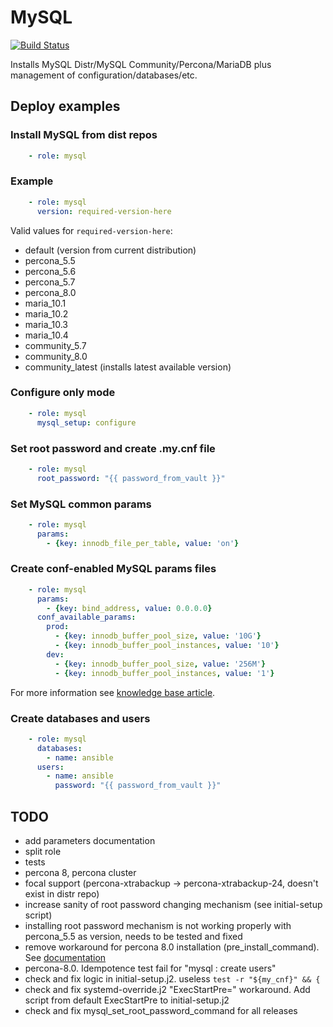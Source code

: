 # MySQL

[![Build Status](https://drone.osshelp.ru/api/badges/ansible/mysql/status.svg)](https://drone.osshelp.ru/ansible/mysql)

Installs MySQL Distr/MySQL Community/Percona/MariaDB plus management of configuration/databases/etc.

## Deploy examples

### Install MySQL from dist repos

``` yaml
    - role: mysql
```

### Example

``` yaml
    - role: mysql
      version: required-version-here
```

Valid values for `required-version-here`:

- default (version from current distribution)
- percona_5.5
- percona_5.6
- percona_5.7
- percona_8.0
- maria_10.1
- maria_10.2
- maria_10.3
- maria_10.4
- community_5.7
- community_8.0
- community_latest (installs latest available version)

### Configure only mode

``` yaml
    - role: mysql
      mysql_setup: configure
```

### Set root password and create .my.cnf file

``` yaml
    - role: mysql
      root_password: "{{ password_from_vault }}"
```

### Set MySQL common params

``` yaml
    - role: mysql
      params:
        - {key: innodb_file_per_table, value: 'on'}
```

### Create conf-enabled MySQL params files

``` yaml
    - role: mysql
      params:
        - {key: bind_address, value: 0.0.0.0}
      conf_available_params:
        prod:
          - {key: innodb_buffer_pool_size, value: '10G'}
          - {key: innodb_buffer_pool_instances, value: '10'}
        dev:
          - {key: innodb_buffer_pool_size, value: '256M'}
          - {key: innodb_buffer_pool_instances, value: '1'}
```

For more information see [knowledge base article](https://rm.osshelp.ru/projects/support-servers/knowledgebase/articles/2254#MySQL).

### Create databases and users

``` yaml
    - role: mysql
      databases:
        - name: ansible
      users:
        - name: ansible
          password: "{{ password_from_vault }}"

```

## TODO

- add parameters documentation
- split role
- tests
- percona 8, percona cluster
- focal support (percona-xtrabackup -> percona-xtrabackup-24, doesn't exist in distr repo)
- increase sanity of root password changing mechanism (see initial-setup script)
- installing root password mechanism is not working properly with percona_5.5 as version, needs to be tested and fixed
- remove workaround for percona 8.0 installation (pre_install_command). See [documentation](https://www.percona.com/doc/percona-server/LATEST/installation/apt_repo.html)
- percona-8.0. Idempotence test fail for "mysql : create users"
- check and fix logic in initial-setup.j2. useless `test -r "${my_cnf}" && {`
- check and fix systemd-override.j2 "ExecStartPre=" workaround. Add script from default ExecStartPre to initial-setup.j2
- check and fix mysql_set_root_password_command for all releases

